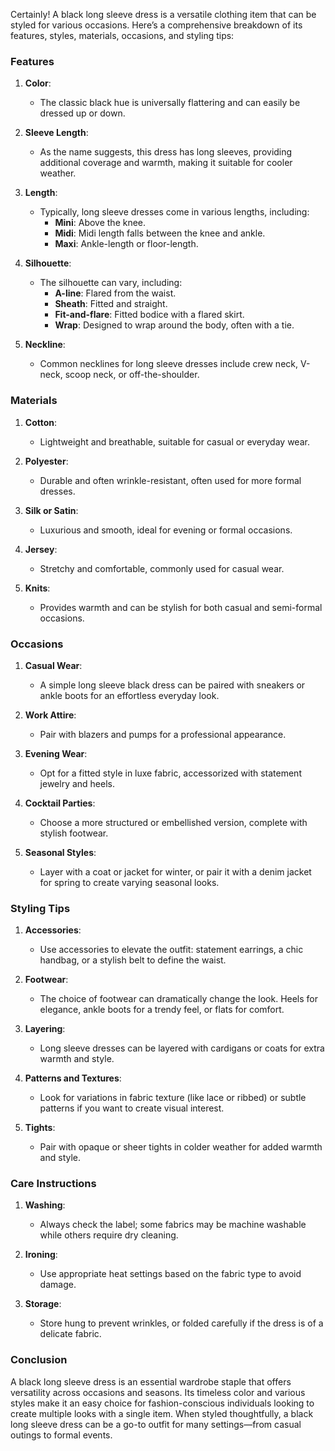 Certainly! A black long sleeve dress is a versatile clothing item that can be styled for various occasions. Here’s a comprehensive breakdown of its features, styles, materials, occasions, and styling tips:

### Features

1. **Color**: 
   - The classic black hue is universally flattering and can easily be dressed up or down.

2. **Sleeve Length**:
   - As the name suggests, this dress has long sleeves, providing additional coverage and warmth, making it suitable for cooler weather.

3. **Length**:
   - Typically, long sleeve dresses come in various lengths, including:
     - **Mini**: Above the knee.
     - **Midi**: Midi length falls between the knee and ankle.
     - **Maxi**: Ankle-length or floor-length.

4. **Silhouette**:
   - The silhouette can vary, including:
     - **A-line**: Flared from the waist.
     - **Sheath**: Fitted and straight.
     - **Fit-and-flare**: Fitted bodice with a flared skirt.
     - **Wrap**: Designed to wrap around the body, often with a tie.

5. **Neckline**:
   - Common necklines for long sleeve dresses include crew neck, V-neck, scoop neck, or off-the-shoulder.

### Materials

1. **Cotton**: 
   - Lightweight and breathable, suitable for casual or everyday wear.

2. **Polyester**:
   - Durable and often wrinkle-resistant, often used for more formal dresses.

3. **Silk or Satin**:
   - Luxurious and smooth, ideal for evening or formal occasions.

4. **Jersey**:
   - Stretchy and comfortable, commonly used for casual wear.

5. **Knits**:
   - Provides warmth and can be stylish for both casual and semi-formal occasions.

### Occasions

1. **Casual Wear**:
   - A simple long sleeve black dress can be paired with sneakers or ankle boots for an effortless everyday look.

2. **Work Attire**:
   - Pair with blazers and pumps for a professional appearance.

3. **Evening Wear**:
   - Opt for a fitted style in luxe fabric, accessorized with statement jewelry and heels.

4. **Cocktail Parties**:
   - Choose a more structured or embellished version, complete with stylish footwear.

5. **Seasonal Styles**:
   - Layer with a coat or jacket for winter, or pair it with a denim jacket for spring to create varying seasonal looks.

### Styling Tips

1. **Accessories**:
   - Use accessories to elevate the outfit: statement earrings, a chic handbag, or a stylish belt to define the waist.

2. **Footwear**:
   - The choice of footwear can dramatically change the look. Heels for elegance, ankle boots for a trendy feel, or flats for comfort.

3. **Layering**:
   - Long sleeve dresses can be layered with cardigans or coats for extra warmth and style.

4. **Patterns and Textures**:
   - Look for variations in fabric texture (like lace or ribbed) or subtle patterns if you want to create visual interest.

5. **Tights**:
   - Pair with opaque or sheer tights in colder weather for added warmth and style.

### Care Instructions

1. **Washing**: 
   - Always check the label; some fabrics may be machine washable while others require dry cleaning.

2. **Ironing**:
   - Use appropriate heat settings based on the fabric type to avoid damage.

3. **Storage**:
   - Store hung to prevent wrinkles, or folded carefully if the dress is of a delicate fabric.

### Conclusion

A black long sleeve dress is an essential wardrobe staple that offers versatility across occasions and seasons. Its timeless color and various styles make it an easy choice for fashion-conscious individuals looking to create multiple looks with a single item. When styled thoughtfully, a black long sleeve dress can be a go-to outfit for many settings—from casual outings to formal events.